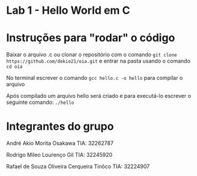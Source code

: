 # Lab 1 - Hello World em C 

# Instruções para "rodar" o código

Baixar o arquivo .c ou clonar o repositório com o comando `git clone https://github.com/dekio21/oia.git` e entrar na pasta usando
o comando `cd oia`

No terminal escrever o comando `gcc hello.c -o hello` para compilar o arquivo

Após compilado um arquivo hello será criado e para executá-lo escrever o seguinte comando: `./hello`

# Integrantes do grupo

André Akio Morita Osakawa TIA: 32262787

Rodrigo Mileo Lourenço Gil TIA: 32245920

Rafael de Souza Oliveira Cerqueira Tinôco TIA: 32224907
